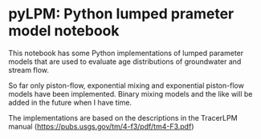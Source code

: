 # pyLPM: Python lumped prameter model notebook

This notebook has some Python implementations of lumped parameter models that are used
to evaluate age distributions of groundwater and stream flow.

So far only piston-flow, exponential mixing and exponential piston-flow models have
been implemented. Binary mixing models and the like will be added in the future when
I have time.

The implementations are based on the descriptions in the TracerLPM manual (https://pubs.usgs.gov/tm/4-f3/pdf/tm4-F3.pdf)
